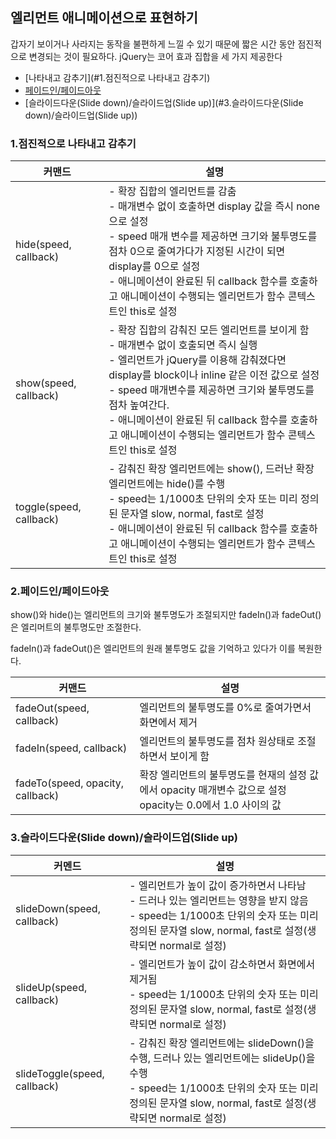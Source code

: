 ## 엘리먼트 애니메이션으로 표현하기

갑자기 보이거나 사라지는 동작을 불편하게 느낄 수 있기 때문에 짧은 시간 동안 점진적으로 변경되는 것이 필요하다. jQuery는 코어 효과 집합을 세 가지 제공한다

- [나타내고 감추기](#1.점진적으로 나타내고 감추기)
- [페이드인/페이드아웃](#2.페이드인/페이드아웃)
- [슬라이드다운(Slide down)/슬라이드업(Slide up)](#3.슬라이드다운(Slide down)/슬라이드업(Slide up))

### 1.점진적으로 나타내고 감추기

| 커맨드                  | 설명                                                         |
| ----------------------- | ------------------------------------------------------------ |
| hide(speed, callback)   | - 확장 집합의 엘리먼트를 감춤<br />- 매개변수 없이 호출하면 display 값을 즉시 none으로 설정<br />- speed 매개 변수를 제공하면 크기와 불투명도를 점차 0으로 줄여가다가 지정된 시간이 되면 display를 0으로 설정<br />- 애니메이션이 완료된 뒤 callback 함수를 호출하고 애니메이션이 수행되는 엘리먼트가 함수 콘텍스트인 this로 설정 |
| show(speed, callback)   | - 확장 집합의 감춰진 모든 엘리먼트를 보이게 함<br />- 매개변수 없이 호출되면 즉시 실행 <br />- 엘리먼트가 jQuery를 이용해 감춰졌다면 display를 block이나 inline 같은 이전 값으로 설정<br />- speed 매개변수를 제공하면 크기와 불투명도를 점차 높여간다.<br />- 애니메이션이 완료된 뒤 callback 함수를 호출하고 애니메이션이 수행되는 엘리먼트가 함수 콘텍스트인 this로 설정 |
| toggle(speed, callback) | - 감춰진 확장 엘리먼트에는 show(), 드러난 확장 엘리먼트에는 hide()를 수행<br />- speed는 1/1000초 단위의 숫자 또는 미리 정의된 문자열 slow, normal, fast로 설정<br />- 애니메이션이 완료된 뒤 callback 함수를 호출하고 애니메이션이 수행되는 엘리먼트가 함수 콘텍스트인 this로 설정 |

### 2.페이드인/페이드아웃

show()와 hide()는 엘리먼트의 크기와 불투명도가 조절되지만 fadeIn()과 fadeOut()은 엘리머트의 불투명도만 조절한다.

fadeIn()과 fadeOut()은 엘리먼트의 원래 불투명도 값을 기억하고 있다가 이를 복원한다.

| 커맨드                           | 설명                                                         |
| -------------------------------- | ------------------------------------------------------------ |
| fadeOut(speed, callback)         | 엘리먼트의 불투명도를 0%로 줄여가면서 화면에서 제거          |
| fadeIn(speed, callback)          | 엘리먼트의 불투명도를 점차 원상태로 조절하면서 보이게 함     |
| fadeTo(speed, opacity, callback) | 확장 엘리먼트의 불투명도를 현재의 설정 값에서 opacity 매개변수 값으로 설정<br /> opacity는 0.0에서 1.0 사이의 값 |

### 3.슬라이드다운(Slide down)/슬라이드업(Slide up)

| 커멘드                       | 설명                                                         |
| ---------------------------- | ------------------------------------------------------------ |
| slideDown(speed, callback)   | - 엘리먼트가 높이 값이 증가하면서 나타남<br />- 드러나 있는 엘리먼트는 영향을 받지 않음<br />- speed는 1/1000초 단위의 숫자 또는 미리 정의된 문자열 slow, normal, fast로 설정(생략되면 normal로 설정) |
| slideUp(speed, callback)     | - 엘리먼트가 높이 값이 감소하면서 화면에서 제거됨<br />- speed는 1/1000초 단위의 숫자 또는 미리 정의된 문자열 slow, normal, fast로 설정(생략되면 normal로 설정) |
| slideToggle(speed, callback) | - 감춰진 확장 엘리먼트에는 slideDown()을 수행, 드러나 있는 엘리먼트에는 slideUp()을 수행<br />- speed는 1/1000초 단위의 숫자 또는 미리 정의된 문자열 slow, normal, fast로 설정(생략되면 normal로 설정) |
